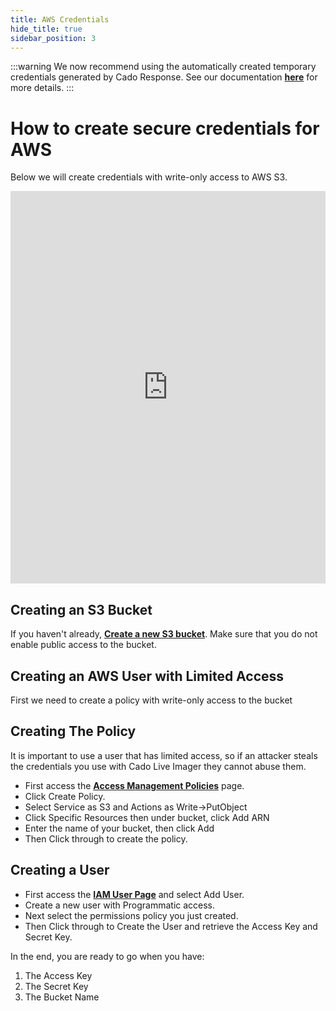 ```yaml
---
title: AWS Credentials
hide_title: true
sidebar_position: 3
---
```



:::warning
We now recommend using the automatically created temporary credentials generated by Cado Response. See our documentation **[here](deploy#deploy-through-cado-response-platform)** for more details.
:::


# How to create secure credentials for AWS
Below we will create credentials with write-only access to AWS S3.

<iframe width="100%" height="628" src="https://www.youtube.com/embed/OW6fwaUNVXU" title="YouTube video player" frameborder="0" allowfullscreen></iframe>

## Creating an S3 Bucket
If you haven't already, **[Create a new S3 bucket](https://docs.aws.amazon.com/quickstarts/latest/s3backup/step-1-create-bucket.html)**. Make sure that you do not enable public access to the bucket.

## Creating an AWS User with Limited Access
First we need to create a policy with write-only access to the bucket

## Creating The Policy
It is important to use a user that has limited access, so if an attacker steals the credentials you use with Cado Live Imager they cannot abuse them.
- First access the **[Access Management Policies](https://console.aws.amazon.com/iam/home#/policies)** page.
- Click Create Policy.
- Select Service as S3 and Actions as Write->PutObject
- Click Specific Resources then under bucket, click Add ARN
- Enter the name of your bucket, then click Add
- Then Click through to create the policy.

## Creating a User
- First access the **[IAM User Page](https://console.aws.amazon.com/iam/home#/users)** and select Add User.
- Create a new user with Programmatic access.
- Next select the permissions policy you just created.
- Then Click through to Create the User and retrieve the Access Key and Secret Key.

In the end, you are ready to go when you have:
1. The Access Key
2. The Secret Key
3. The Bucket Name